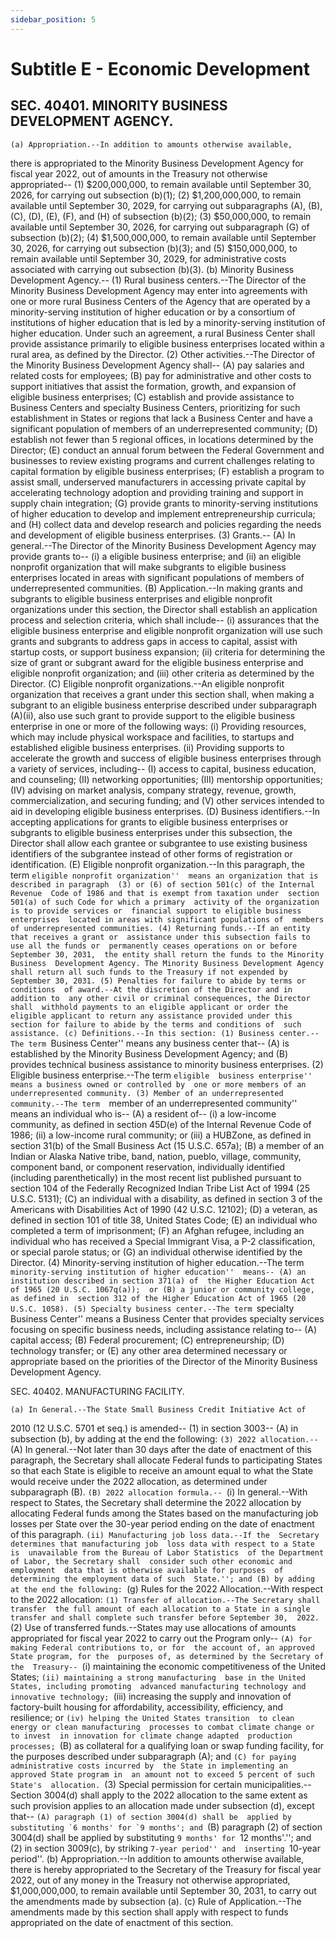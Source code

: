 ```yaml
---
sidebar_position: 5
---
```


# Subtitle E - Economic Development

## SEC. 40401. MINORITY BUSINESS DEVELOPMENT AGENCY.

    (a) Appropriation.--In addition to amounts otherwise available, 
there is appropriated to the Minority Business Development Agency for 
fiscal year 2022, out of amounts in the Treasury not otherwise 
appropriated--
            (1) $200,000,000, to remain available until September 30, 
        2026, for carrying out subsection (b)(1);
            (2) $1,200,000,000, to remain available until September 30, 
        2029, for carrying out subparagraphs (A), (B), (C), (D), (E), 
        (F), and (H) of subsection (b)(2);
            (3) $50,000,000, to remain available until September 30, 
        2026, for carrying out subparagraph (G) of subsection (b)(2);
            (4) $1,500,000,000, to remain available until September 30, 
        2026, for carrying out subsection (b)(3); and
            (5) $150,000,000, to remain available until September 30, 
        2029, for administrative costs associated with carrying out 
        subsection (b)(3).
    (b) Minority Business Development Agency.--
            (1) Rural business centers.--The Director of the Minority 
        Business Development Agency may enter into agreements with one 
        or more rural Business Centers of the Agency that are operated 
        by a minority-serving institution of higher education or by a 
        consortium of institutions of higher education that is led by a 
        minority-serving institution of higher education. Under such an 
        agreement, a rural Business Center shall provide assistance 
        primarily to eligible business enterprises located within a 
        rural area, as defined by the Director.
            (2) Other activities.--The Director of the Minority 
        Business Development Agency shall--
                    (A) pay salaries and related costs for employees;
                    (B) pay for administrative and other costs to 
                support initiatives that assist the formation, growth, 
                and expansion of eligible business enterprises;
                    (C) establish and provide assistance to Business 
                Centers and specialty Business Centers, prioritizing 
                for such establishment in States or regions that lack a 
                Business Center and have a significant population of 
                members of an underrepresented community;
                    (D) establish not fewer than 5 regional offices, in 
                locations determined by the Director;
                    (E) conduct an annual forum between the Federal 
                Government and businesses to review existing programs 
                and current challenges relating to capital formation by 
                eligible business enterprises;
                    (F) establish a program to assist small, 
                underserved manufacturers in accessing private capital 
                by accelerating technology adoption and providing 
                training and support in supply chain integration;
                    (G) provide grants to minority-serving institutions 
                of higher education to develop and implement 
                entrepreneurship curricula; and
                    (H) collect data and develop research and policies 
                regarding the needs and development of eligible 
                business enterprises.
            (3) Grants.--
                    (A) In general.--The Director of the Minority 
                Business Development Agency may provide grants to--
                            (i) a eligible business enterprise; and
                            (ii) an eligible nonprofit organization 
                        that will make subgrants to eligible business 
                        enterprises located in areas with significant 
                        populations of members of underrepresented 
                        communities.
                    (B) Application.--In making grants and subgrants to 
                eligible business enterprises and eligible nonprofit 
                organizations under this section, the Director shall 
                establish an application process and selection 
                criteria, which shall include--
                            (i) assurances that the eligible business 
                        enterprise and eligible nonprofit organization 
                        will use such grants and subgrants to address 
                        gaps in access to capital, assist with startup 
                        costs, or support business expansion;
                            (ii) criteria for determining the size of 
                        grant or subgrant award for the eligible 
                        business enterprise and eligible nonprofit 
                        organization; and
                            (iii) other criteria as determined by the 
                        Director.
                    (C) Eligible nonprofit organizations.--An eligible 
                nonprofit organization that receives a grant under this 
                section shall, when making a subgrant to an eligible 
                business enterprise described under subparagraph 
                (A)(ii), also use such grant to provide support to the 
                eligible business enterprise in one or more of the 
                following ways:
                            (i) Providing resources, which may include 
                        physical workspace and facilities, to startups 
                        and established eligible business enterprises.
                            (ii) Providing supports to accelerate the 
                        growth and success of eligible business 
                        enterprises through a variety of services, 
                        including--
                                    (I) access to capital, business 
                                education, and counseling;
                                    (II) networking opportunities;
                                    (III) mentorship opportunities;
                                    (IV) advising on market analysis, 
                                company strategy, revenue, growth, 
                                commercialization, and securing 
                                funding; and
                                    (V) other services intended to aid 
                                in developing eligible business 
                                enterprises.
                    (D) Business identifiers.--In accepting 
                applications for grants to eligible business 
                enterprises or subgrants to eligible business 
                enterprises under this subsection, the Director shall 
                allow each grantee or subgrantee to use existing 
                business identifiers of the subgrantee instead of other 
                forms of registration or identification.
                    (E) Eligible nonprofit organization.--In this 
                paragraph, the term ``eligible nonprofit organization'' 
                means an organization that is described in paragraph 
                (3) or (6) of section 501(c) of the Internal Revenue 
                Code of 1986 and that is exempt from taxation under 
                section 501(a) of such Code for which a primary 
                activity of the organization is to provide services or 
                financial support to eligible business enterprises 
                located in areas with significant populations of 
                members of underrepresented communities.
            (4) Returning funds.--If an entity that receives a grant or 
        assistance under this subsection fails to use all the funds or 
        permanently ceases operations on or before September 30, 2031, 
        the entity shall return the funds to the Minority Business 
        Development Agency. The Minority Business Development Agency 
        shall return all such funds to the Treasury if not expended by 
        September 30, 2031.
            (5) Penalties for failure to abide by terms or conditions 
        of award.--At the discretion of the Director and in addition to 
        any other civil or criminal consequences, the Director shall 
        withhold payments to an eligible applicant or order the 
        eligible applicant to return any assistance provided under this 
        section for failure to abide by the terms and conditions of 
        such assistance.
    (c) Definitions.--In this section:
            (1) Business center.--The term ``Business Center'' means 
        any business center that--
                    (A) is established by the Minority Business 
                Development Agency; and
                    (B) provides technical business assistance to 
                minority business enterprises.
            (2) Eligible business enterprise.--The term ``eligible 
        business enterprise'' means a business owned or controlled by 
        one or more members of an underrepresented community.
            (3) Member of an underrepresented community.--The term 
        ``member of an underrepresented community'' means an individual 
        who is--
                    (A) a resident of--
                            (i) a low-income community, as defined in 
                        section 45D(e) of the Internal Revenue Code of 
                        1986;
                            (ii) a low-income rural community; or
                            (iii) a HUBZone, as defined in section 
                        31(b) of the Small Business Act (15 U.S.C. 
                        657a);
                    (B) a member of an Indian or Alaska Native tribe, 
                band, nation, pueblo, village, community, component 
                band, or component reservation, individually identified 
                (including parenthetically) in the most recent list 
                published pursuant to section 104 of the Federally 
                Recognized Indian Tribe List Act of 1994 (25 U.S.C. 
                5131);
                    (C) an individual with a disability, as defined in 
                section 3 of the Americans with Disabilities Act of 
                1990 (42 U.S.C. 12102);
                    (D) a veteran, as defined in section 101 of title 
                38, United States Code;
                    (E) an individual who completed a term of 
                imprisonment;
                    (F) an Afghan refugee, including an individual who 
                has received a Special Immigrant Visa, a P-2 
                classification, or special parole status; or
                    (G) an individual otherwise identified by the 
                Director.
            (4) Minority-serving institution of higher education.--The 
        term ``minority-serving institution of higher education'' 
        means--
                    (A) an institution described in section 371(a) of 
                the Higher Education Act of 1965 (20 U.S.C. 1067q(a)); 
                or
                    (B) a junior or community college, as defined in 
                section 312 of the Higher Education Act of 1965 (20 
                U.S.C. 1058).
            (5) Specialty business center.--The term ``specialty 
        Business Center'' means a Business Center that provides 
        specialty services focusing on specific business needs, 
        including assistance relating to--
                    (A) capital access;
                    (B) Federal procurement;
                    (C) entrepreneurship;
                    (D) technology transfer; or
                    (E) any other area determined necessary or 
                appropriate based on the priorities of the Director of 
                the Minority Business Development Agency.

SEC. 40402. MANUFACTURING FACILITY.

    (a) In General.--The State Small Business Credit Initiative Act of 
2010 (12 U.S.C. 5701 et seq.) is amended--
            (1) in section 3003--
                    (A) in subsection (b), by adding at the end the 
                following:
            ``(3) 2022 allocation.--
                    ``(A) In general.--Not later than 30 days after the 
                date of enactment of this paragraph, the Secretary 
                shall allocate Federal funds to participating States so 
                that each State is eligible to receive an amount equal 
                to what the State would receive under the 2022 
                allocation, as determined under subparagraph (B).
                    ``(B) 2022 allocation formula.--
                            ``(i) In general.--With respect to States, 
                        the Secretary shall determine the 2022 
                        allocation by allocating Federal funds among 
                        the States based on the manufacturing job 
                        losses per State over the 30-year period ending 
                        on the date of enactment of this paragraph.
                            ``(ii) Manufacturing job loss data.--If the 
                        Secretary determines that manufacturing job 
                        loss data with respect to a State is 
                        unavailable from the Bureau of Labor Statistics 
                        of the Department of Labor, the Secretary shall 
                        consider such other economic and employment 
                        data that is otherwise available for purposes 
                        of determining the employment data of such 
                        State.''; and
                    (B) by adding at the end the following:
    ``(g) Rules for the 2022 Allocation.--With respect to the 2022 
allocation:
            ``(1) Transfer of allocation.--The Secretary shall transfer 
        the full amount of each allocation to a State in a single 
        transfer and shall complete such transfer before September 30, 
        2022.
            ``(2) Use of transferred funds.--States may use allocations 
        of amounts appropriated for fiscal year 2022 to carry out the 
        Program only--
                    ``(A) for making Federal contributions to, or for 
                the account of, an approved State program, for the 
                purposes of, as determined by the Secretary of the 
                Treasury--
                            ``(i) maintaining the economic 
                        competitiveness of the United States;
                            ``(ii) maintaining a strong manufacturing 
                        base in the United States, including promoting 
                        advanced manufacturing technology and 
                        innovative technology;
                            ``(iii) increasing the supply and 
                        innovation of factory-built housing for 
                        affordability, accessibility, efficiency, and 
                        resilience; or
                            ``(iv) helping the United States transition 
                        to clean energy or clean manufacturing 
                        processes to combat climate change or to invest 
                        in innovation for climate change adapted 
                        production processes;
                    ``(B) as collateral for a qualifying loan or swap 
                funding facility, for the purposes described under 
                subparagraph (A); and
                    ``(C) for paying administrative costs incurred by 
                the State in implementing an approved State program in 
                an amount not to exceed 5 percent of such State's 
                allocation.
            ``(3) Special permission for certain municipalities.--
        Section 3004(d) shall apply to the 2022 allocation to the same 
        extent as such provision applies to an allocation made under 
        subsection (d), except that--
                    ``(A) paragraph (1) of section 3004(d) shall be 
                applied by substituting `6 months' for `9 months'; and
                    ``(B) paragraph (2) of section 3004(d) shall be 
                applied by substituting `9 months' for `12 months'.''; 
                and
            (2) in section 3009(c), by striking ``7-year period'' and 
        inserting ``10-year period''.
    (b) Appropriation.--In addition to amounts otherwise available, 
there is hereby appropriated to the Secretary of the Treasury for 
fiscal year 2022, out of any money in the Treasury not otherwise 
appropriated, $1,000,000,000, to remain available until September 30, 
2031, to carry out the amendments made by subsection (a).
    (c) Rule of Application.--The amendments made by this section shall 
apply with respect to funds appropriated on the date of enactment of 
this section.

